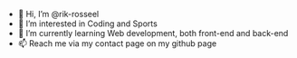 - 👋 Hi, I’m @rik-rosseel
- 👀 I’m interested in Coding and Sports
- 🌱 I’m currently learning Web development, both front-end and back-end
- 📫 Reach me via my contact page on my github page

<!---
rik-rosseel/rik-rosseel is a ✨ special ✨ repository because its `README.md` (this file) appears on your GitHub profile.
You can click the Preview link to take a look at your changes.
--->
